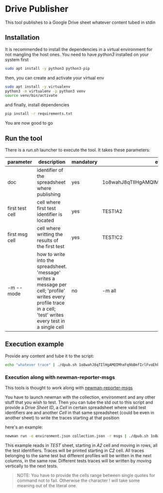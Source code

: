 # Drive Publisher

This tool publishes to a Google Drive sheet whatever content tubed in stdin

## Installation

It is recommended to install the dependencies in a virtual environment for not mangling
the host ones. You need to have _python3_ installed on your system first

```sh
sudo apt install -y python3 python3-pip
```

then, you can create and activate your virtual env

```sh
sudo apt install -y virtualenv
python3 -m virtualenv -p python3 venv
source venv/bin/activate
```

and finally, install dependencies

```sh
pip install -r requirements.txt
```

You are now good to go

## Run the tool

There is a _run.sh_ launcher to execute the tool. It takes these parameters:

| parameter       | description                                                                                                                                                       | mandatory | example                                      |
| --------------- | ----------------------------------------------------------------------------------------------------------------------------------------------------------------- | --------- | -------------------------------------------- |
| doc             | identifier of the spreadsheet where publishing                                                                                                                    | yes       | 1o8wahJ8qTIlHgAMQIMhxFq9bBmfIrlFvoEhkAJ3APFg |
| first test cell | cell where first test identifier is located                                                                                                                       | yes       | TEST!A2                                      |
| first msg cell  | cell where writting the results of the first test                                                                                                                 | yes       | TEST!C2                                      |
| -m --mode       | how to write into the spreadsheet. 'message' writes a message per cell; 'profile' writes every profile trace in a cell; 'test' writes every test in a single cell | no        | -m all                                       |

## Execution example

Provide any content and tube it to the script:

```sh
echo "whatever trace" | ./dpub.sh 1o8wahJ8qTIlHgAMQIMhxFq9bBmfIrlFvoEhkAJ3APFg 'TEST!A2' 'TEST!C2'
```

### Execution along with newman-reporter-msgs

This tools is thought to work along with [newman-reporter-msgs](https://github.com/robertomier/newman-reporter-msgs)

You have to launch newman with the collection, environment and any other stuff that
you wish to test. Then you can tube the std out to this script and provide
a _Drive Sheet ID_, a _Cell_ in certain spreadsheet where valid test identifiers are
and another _Cell_ in that same spreadsheet (could be even in another sheet) to write
the traces starting at that position

here's an example:

```sh
newman run -e environment.json collection.json -r msgs | ./dpub.sh 1o8wahJ8qTIlHgAMQIMhxFq9bBmfIrlFvoEhkAJ3APFg 'TEST!A2' 'TEST!C2'
```

This example reads in _TEST_ sheet, starting in _A2_ cell and moving in rows, all the test identifiers.
Traces will be printed starting in _C2_ cell. All traces belonging to the same test but different
profiles will be written in the next columns, in the same row. Different tests traces will be
written by moving vertically to the next tests.

> NOTE: You have to provide the cells range between single quotes for command not to fail.
> Otherwise the character ! will take some meaning out of the literal one.
